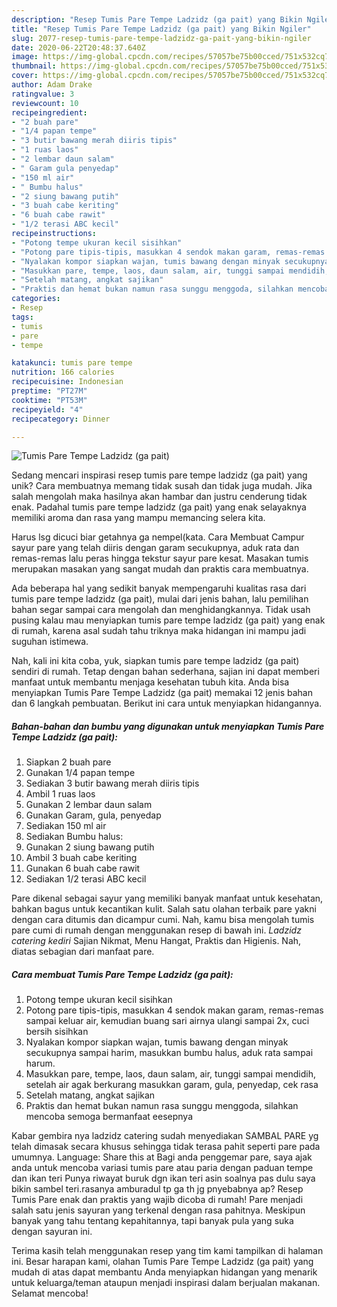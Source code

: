 ```yaml
---
description: "Resep Tumis Pare Tempe Ladzidz (ga pait) yang Bikin Ngiler"
title: "Resep Tumis Pare Tempe Ladzidz (ga pait) yang Bikin Ngiler"
slug: 2077-resep-tumis-pare-tempe-ladzidz-ga-pait-yang-bikin-ngiler
date: 2020-06-22T20:48:37.640Z
image: https://img-global.cpcdn.com/recipes/57057be75b00cced/751x532cq70/tumis-pare-tempe-ladzidz-ga-pait-foto-resep-utama.jpg
thumbnail: https://img-global.cpcdn.com/recipes/57057be75b00cced/751x532cq70/tumis-pare-tempe-ladzidz-ga-pait-foto-resep-utama.jpg
cover: https://img-global.cpcdn.com/recipes/57057be75b00cced/751x532cq70/tumis-pare-tempe-ladzidz-ga-pait-foto-resep-utama.jpg
author: Adam Drake
ratingvalue: 3
reviewcount: 10
recipeingredient:
- "2 buah pare"
- "1/4 papan tempe"
- "3 butir bawang merah diiris tipis"
- "1 ruas laos"
- "2 lembar daun salam"
- " Garam gula penyedap"
- "150 ml air"
- " Bumbu halus"
- "2 siung bawang putih"
- "3 buah cabe keriting"
- "6 buah cabe rawit"
- "1/2 terasi ABC kecil"
recipeinstructions:
- "Potong tempe ukuran kecil sisihkan"
- "Potong pare tipis-tipis, masukkan 4 sendok makan garam, remas-remas sampai keluar air, kemudian buang sari airnya ulangi sampai 2x, cuci bersih sisihkan"
- "Nyalakan kompor siapkan wajan, tumis bawang dengan minyak secukupnya sampai harim, masukkan bumbu halus, aduk rata sampai harum."
- "Masukkan pare, tempe, laos, daun salam, air, tunggi sampai mendidih, setelah air agak berkurang masukkan garam, gula, penyedap, cek rasa"
- "Setelah matang, angkat sajikan"
- "Praktis dan hemat bukan namun rasa sunggu menggoda, silahkan mencoba semoga bermanfaat eesepnya"
categories:
- Resep
tags:
- tumis
- pare
- tempe

katakunci: tumis pare tempe 
nutrition: 166 calories
recipecuisine: Indonesian
preptime: "PT27M"
cooktime: "PT53M"
recipeyield: "4"
recipecategory: Dinner

---
```



![Tumis Pare Tempe Ladzidz (ga pait)](https://img-global.cpcdn.com/recipes/57057be75b00cced/751x532cq70/tumis-pare-tempe-ladzidz-ga-pait-foto-resep-utama.jpg)

Sedang mencari inspirasi resep tumis pare tempe ladzidz (ga pait) yang unik? Cara membuatnya memang tidak susah dan tidak juga mudah. Jika salah mengolah maka hasilnya akan hambar dan justru cenderung tidak enak. Padahal tumis pare tempe ladzidz (ga pait) yang enak selayaknya memiliki aroma dan rasa yang mampu memancing selera kita.

Harus lsg dicuci biar getahnya ga nempel(kata. Cara Membuat Campur sayur pare yang telah diiris dengan garam secukupnya, aduk rata dan remas-remas lalu peras hingga tekstur sayur pare kesat. Masakan tumis merupakan masakan yang sangat mudah dan praktis cara membuatnya.

Ada beberapa hal yang sedikit banyak mempengaruhi kualitas rasa dari tumis pare tempe ladzidz (ga pait), mulai dari jenis bahan, lalu pemilihan bahan segar sampai cara mengolah dan menghidangkannya. Tidak usah pusing kalau mau menyiapkan tumis pare tempe ladzidz (ga pait) yang enak di rumah, karena asal sudah tahu triknya maka hidangan ini mampu jadi suguhan istimewa.


Nah, kali ini kita coba, yuk, siapkan tumis pare tempe ladzidz (ga pait) sendiri di rumah. Tetap dengan bahan sederhana, sajian ini dapat memberi manfaat untuk membantu menjaga kesehatan tubuh kita. Anda bisa menyiapkan Tumis Pare Tempe Ladzidz (ga pait) memakai 12 jenis bahan dan 6 langkah pembuatan. Berikut ini cara untuk menyiapkan hidangannya.

<!--inarticleads1-->

##### Bahan-bahan dan bumbu yang digunakan untuk menyiapkan Tumis Pare Tempe Ladzidz (ga pait):

1. Siapkan 2 buah pare
1. Gunakan 1/4 papan tempe
1. Sediakan 3 butir bawang merah diiris tipis
1. Ambil 1 ruas laos
1. Gunakan 2 lembar daun salam
1. Gunakan  Garam, gula, penyedap
1. Sediakan 150 ml air
1. Sediakan  Bumbu halus:
1. Gunakan 2 siung bawang putih
1. Ambil 3 buah cabe keriting
1. Gunakan 6 buah cabe rawit
1. Sediakan 1/2 terasi ABC kecil


Pare dikenal sebagai sayur yang memiliki banyak manfaat untuk kesehatan, bahkan bagus untuk kecantikan kulit. Salah satu olahan terbaik pare yakni dengan cara ditumis dan dicampur cumi. Nah, kamu bisa mengolah tumis pare cumi di rumah dengan menggunakan resep di bawah ini. *Ladzidz catering kediri* Sajian Nikmat, Menu Hangat, Praktis dan Higienis. Nah, diatas sebagian dari manfaat pare. 

<!--inarticleads2-->

##### Cara membuat Tumis Pare Tempe Ladzidz (ga pait):

1. Potong tempe ukuran kecil sisihkan
1. Potong pare tipis-tipis, masukkan 4 sendok makan garam, remas-remas sampai keluar air, kemudian buang sari airnya ulangi sampai 2x, cuci bersih sisihkan
1. Nyalakan kompor siapkan wajan, tumis bawang dengan minyak secukupnya sampai harim, masukkan bumbu halus, aduk rata sampai harum.
1. Masukkan pare, tempe, laos, daun salam, air, tunggi sampai mendidih, setelah air agak berkurang masukkan garam, gula, penyedap, cek rasa
1. Setelah matang, angkat sajikan
1. Praktis dan hemat bukan namun rasa sunggu menggoda, silahkan mencoba semoga bermanfaat eesepnya


Kabar gembira nya ladzidz catering sudah menyediakan SAMBAL PARE yg telah dimasak secara khusus sehingga tidak terasa pahit seperti pare pada umumnya. Language: Share this at Bagi anda penggemar pare, saya ajak anda untuk mencoba variasi tumis pare atau paria dengan paduan tempe dan ikan teri Punya riwayat buruk dgn ikan teri asin soalnya pas dulu saya bikin sambel teri.rasanya amburadul tp ga th jg pnyebabnya ap? Resep Tumis Pare enak dan praktis yang wajib dicoba di rumah! Pare menjadi salah satu jenis sayuran yang terkenal dengan rasa pahitnya. Meskipun banyak yang tahu tentang kepahitannya, tapi banyak pula yang suka dengan sayuran ini. 

Terima kasih telah menggunakan resep yang tim kami tampilkan di halaman ini. Besar harapan kami, olahan Tumis Pare Tempe Ladzidz (ga pait) yang mudah di atas dapat membantu Anda menyiapkan hidangan yang menarik untuk keluarga/teman ataupun menjadi inspirasi dalam berjualan makanan. Selamat mencoba!
